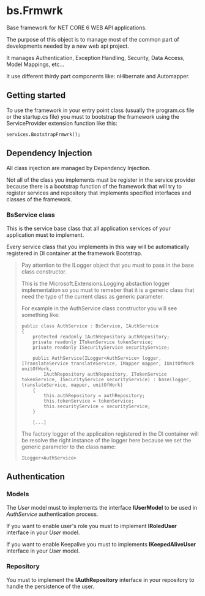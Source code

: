 # bs.Frmwrk
Base framework for NET CORE 6 WEB API applications.

The purpose of this object is to manage most of the common part of developments needed by a new web api project.

It manages Authentication, Exception Handling, Security, Data Access, Model Mappings, etc...

It use different thirdy part components like: nHibernate and Automapper.

## Getting started

To use the framework in your entry point class (usually the program.cs file or the startup.cs file) you must to bootstrap the framework using the ServiceProvider extension function like this:

```
services.BootstrapFrmwrk();
```

## Dependency Injection

All class injection are managed by Dependency Injection.

Not all of the class you implements must be register in the service provider because there is a bootstrap function of the framework that will try to register services and repository that implements specified interfaces and classes of the framework.

### BsService class

This is the service base class that all application services of your application must to implement.

Every service class that you implements in this way will be automatically registered in DI container at the framework Bootstrap.

> Pay attention to the ILogger object that you must to pass in the base class constructor.
>
> This is the Microsoft.Extensions.Logging abstaction logger implementation so you must to remeber that it is a generic class that need the type of the current class as generic parameter.
>
> For example in the AuthService class constructor you will see something like:
>
> ```
> public class AuthService : BsService, IAuthService
> {
>     protected readonly IAuthRepository authRepository;
>     private readonly ITokenService tokenService;
>     private readonly ISecurityService securityService;
> 
>     public AuthService(ILogger<AuthService> logger, ITranslateService translateService, IMapper mapper, IUnitOfWork unitOfWork,
>         IAuthRepository authRepository, ITokenService tokenService, ISecurityService securityService) : base(logger, translateService, mapper, unitOfWork)
>     {
>         this.authRepository = authRepository;
>         this.tokenService = tokenService;
>         this.securityService = securityService;
>     }
>     
>     [...]
> ```
>
> The factory logger of the application registered in the DI container will be resolve the right instance of the logger here because we set the generic parameter to the class name:
>
> ```
> ILogger<AuthService>
> ```



## Authentication

### Models

The *User* model must to implements the interface **IUserModel** to be used in *AuthService* authentication process.

If you want to enable user's role you must  to implement **IRoledUser** interface in your *User* model.

If you want to enable Keepalive you must to implements **IKeepedAliveUser** interface in your *User* model.

### Repository

You must to implement the **IAuthRepository** interface in your repository to handle the persistence of the user.

